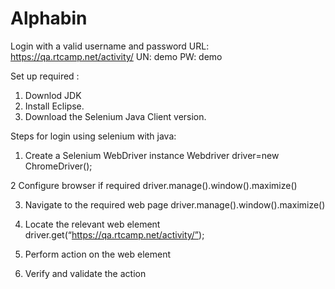 # Alphabin
Login with a valid username and password
URL: https://qa.rtcamp.net/activity/ UN: demo PW: demo

Set up required :
1. Downlod JDK
2. Install Eclipse.
3. Download the Selenium Java Client version.


Steps for login using selenium with java:
1.	Create a Selenium WebDriver instance
Webdriver driver=new ChromeDriver();

2	Configure browser if required
driver.manage().window().maximize()

3.	Navigate to the required web page
driver.manage().window().maximize()

4.	Locate the relevant web element
driver.get(“https://qa.rtcamp.net/activity/”);

5.	Perform action on the web element
6.	Verify and validate the action


